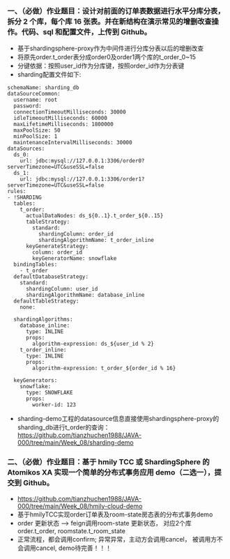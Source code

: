 ### 一、（必做）作业题目：设计对前面的订单表数据进行水平分库分表，拆分 2 个库，每个库 16 张表。并在新结构在演示常见的增删改查操作。代码、sql 和配置文件，上传到 Github。
- 基于shardingsphere-proxy作为中间件进行分库分表以后的增删改查
- 将原先order.t_order表分成order0及order1两个库的t_order_0~15
- 分键依据：按照user_id作为分库键，按照order_id作为分表键
- sharding配置文件如下:
```
schemaName: sharding_db
dataSourceCommon:
  username: root
  password:
  connectionTimeoutMilliseconds: 30000
  idleTimeoutMilliseconds: 60000
  maxLifetimeMilliseconds: 1800000
  maxPoolSize: 50
  minPoolSize: 1
  maintenanceIntervalMilliseconds: 30000
dataSources:
  ds_0:
    url: jdbc:mysql://127.0.0.1:3306/order0?serverTimezone=UTC&useSSL=false
  ds_1:
    url: jdbc:mysql://127.0.0.1:3306/order1?serverTimezone=UTC&useSSL=false
rules:
- !SHARDING
  tables:
    t_order:
      actualDataNodes: ds_${0..1}.t_order_${0..15}
      tableStrategy:
        standard:
          shardingColumn: order_id
          shardingAlgorithmName: t_order_inline
      keyGenerateStrategy:
        column: order_id
        keyGeneratorName: snowflake
  bindingTables:
    - t_order
  defaultDatabaseStrategy:
    standard:
      shardingColumn: user_id
      shardingAlgorithmName: database_inline
  defaultTableStrategy:
    none:
  
  shardingAlgorithms:
    database_inline:
      type: INLINE
      props:
        algorithm-expression: ds_${user_id % 2}
    t_order_inline:
      type: INLINE
      props:
        algorithm-expression: t_order_${order_id % 16}
  
  keyGenerators:
    snowflake:
      type: SNOWFLAKE
      props:
        worker-id: 123
```
- sharding-demo工程的datasource信息直接使用shardingsphere-proxy的sharding_db进行t_order的查询：https://github.com/tianzhuchen1988/JAVA-000/tree/main/Week_08/sharding-demo

### 二、（必做）作业题目：基于 hmily TCC 或 ShardingSphere 的 Atomikos XA 实现一个简单的分布式事务应用 demo（二选一），提交到 Github。
- https://github.com/tianzhuchen1988/JAVA-000/tree/main/Week_08/hmily-cloud-demo
- 基于hmilyTCC实现order订单表及room-state房态表的分布式事务demo
- order 更新状态 --> feign调用room-state 更新状态， 对应2个库 order.t_order, roomstate.t_room_state
- 正常流程，都会调用confirm; 异常异常，主动方会调用cancel， 被调用方不会调用cancel, demo待完善！！！
